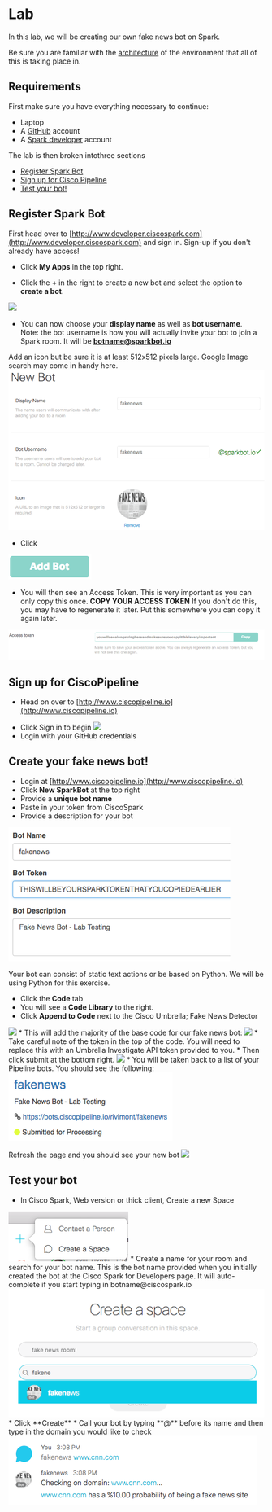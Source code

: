 # Lab

In this lab, we will be creating our own fake news bot on Spark.

Be sure you are familiar with the [architecture](architecture.md) of the environment that all of this is taking place in.

## Requirements
First make sure you have everything necessary to continue:

 * Laptop
 * A [GitHub](http://www.github.com) account
 * A [Spark developer](https://developer.ciscospark.com) account

The lab is then broken intothree sections

* [Register Spark Bot](https://github.com/rivimont/fakenewsbot/blob/master/lab.md#register-spark-bot)
* [Sign up for Cisco Pipeline](https://github.com/rivimont/fakenewsbot/blob/master/lab.md#sign-up-for-ciscopipeline)
* [Test your bot!](https://github.com/rivimont/fakenewsbot/blob/master/lab.md#test-your-bot) 
<p>


 
## Register Spark Bot

First head over to [http://www.developer.ciscospark.com](http://www.developer.ciscospark.com) and sign in. Sign-up if you don't already have access!

* Click **My Apps** in the top right.

* Click the **+** in the right to create a new bot and select the option to **create a bot**.
<image src="images/createBot.png">

* You can now choose your **display name** as well as **bot username**. <br>
Note: the bot username is how you will actually invite your bot to join a Spark room. It will be **botname@sparkbot.io**

Add an icon but be sure it is at least 512x512 pixels large. Google Image search may come in handy here. 
<img src="images/fakeBot.png">

* Click
<img src="images/addBot.png">

* You will then see an Access Token. This is very important as you can only copy this once. **COPY YOUR ACCESS TOKEN**  If you don't do this, you may have to regenerate it later. Put this somewhere you can copy it again later.
<img src="images/accessToken.png">

## Sign up for CiscoPipeline

 * Head on over to [http://www.ciscopipeline.io](http://www.ciscopipeline.io)<p>
 * Click Sign in to begin <img src="images/githubSignin.png">
 * Login with your GitHub credentials


## Create your fake news bot!
 * Login at [http://www.ciscopipeline.io](http://www.ciscopipeline.io)
 * Click **New SparkBot** at the top right
  * Provide a **unique bot name**
  * Paste in your token from CiscoSpark
  * Provide a description for your bot
 <img src="images/createBotPipeline.png">
  
Your bot can consist of static text actions or be based on Python. We will be using Python for this exercise.

 * Click the **Code** tab
 * You will see a **Code Library** to the right. 
 * Click **Append to Code** next to the Cisco Umbrella; Fake News Detector
 <img src="images/appendToCode.png">
 * This will add the majority of the base code for our fake news bot:
 <img src="images/fakeNewsCode.png">
 * Take careful note of the token in the top of the code. You will need to replace this with an Umbrella Investigate API token provided to you.
 * Then click submit at the bottom right. <img src="images/submit.png">
 * You will be taken back to a list of your Pipeline bots. You should see the following:
 <img src="images/submittedForProcessing.png">

 Refresh the page and you should see your new bot <img src="images/running.png">

 ## Test your bot
 
 * In Cisco Spark, Web version or thick client, Create a new Space <br>
 <img src="images/createSpace.png">
 * Create a name for your room and search for your bot name. This is the bot name provided when you initially created the bot at the Cisco Spark for Developers page. It will auto-complete if you start typing in botname@ciscospark.io
 <img src="images/createASpace.png">
 * Click **Create**
 * Call your bot by typing **@** before its name and then type in the domain you would like to check
 <img src="images/testCNN.png">
 
 


 
 



 
 

 